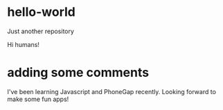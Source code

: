 # hello-world
Just another repository

Hi humans!

# adding some comments
I've been learning Javascript and PhoneGap recently.
Looking forward to make some fun apps!
